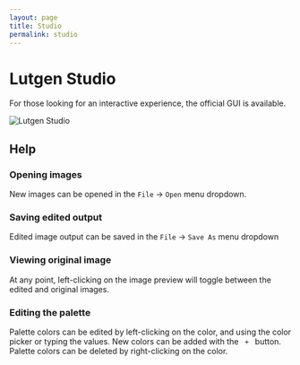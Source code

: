 ```yaml
---
layout: page
title: Studio
permalink: studio
---
```


# Lutgen Studio

For those looking for an interactive experience, the official GUI is available. 

<img alt="Lutgen Studio" src="https://github.com/user-attachments/assets/e6283a6e-dfff-45c6-8a7e-04cfdb972e03" />

## Help

### Opening images

New images can be opened in the `File` -> `Open` menu dropdown.

### Saving edited output

Edited image output can be saved in the `File` -> `Save As` menu dropdown

### Viewing original image

At any point, left-clicking on the image preview will toggle between the edited and original images.

### Editing the palette

Palette colors can be edited by left-clicking on the color, and using the color picker or typing the values.
New colors can be added with the `  +  ` button. Palette colors can be deleted by right-clicking on the color.
